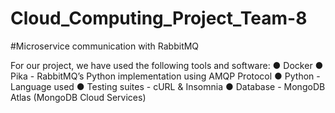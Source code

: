 # Cloud_Computing_Project_Team-8

#Microservice communication with RabbitMQ

For our project, we have used the following tools and software:
● Docker
● Pika - RabbitMQ’s Python implementation using AMQP Protocol
● Python - Language used
● Testing suites - cURL & Insomnia
● Database - MongoDB Atlas (MongoDB Cloud Services)
